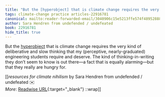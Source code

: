 ```yaml
---
title: "But the [hyperobject] that is climate change requires the very ..."
tags: climate-change practice articles-22916781
canonical: mailto:reader-forwarded-email/3040906c15e5213ffe574f489528882f
author: Sara Hendren from undefended / undefeated
book: 22916781
hide_title: true
---
```


But the [hyperobject](https://substack.com/redirect/5f4bf7ff-06aa-4a51-b200-4e45aa670727?j=eyJ1IjoiMXlmdTFqIn0.qYv5NVQwodvs9yAW1b9IqXxz-UTiPAUp4JXaRMXUArU) that is climate change requires the very kind of deliberative and slow thinking that my (perceptive, nearly-graduated) engineering students require and deserve. The kind of thinking-in-writing they don’t seem to know is out there—a fact that is equally alarming—but that they really are hungry for.


[[<cite>_resources for climate nihilism_</cite> by Sara Hendren from undefended / undefeated ✉️<br>
_More_: [Readwise URL](https://readwise.io/open/449994547){:target="_blank"}
::wrap]]